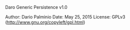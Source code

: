Daro Generic Persistence v1.0 

Author: Dario Palminio
Date: May 25, 2015
License: GPLv3 (http://www.gnu.org/copyleft/gpl.html)

